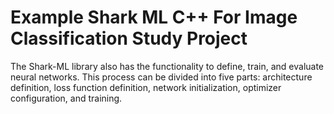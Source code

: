 # Example Shark ML C++ For Image Classification Study Project
 The Shark-ML library also has the functionality to define, train, and evaluate neural networks. This process can be divided into five parts: architecture definition, loss function definition, network initialization, optimizer configuration, and training.

